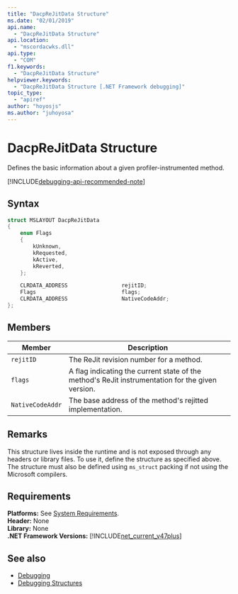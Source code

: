 ```yaml
---
title: "DacpReJitData Structure"
ms.date: "02/01/2019"
api.name:
  - "DacpReJitData Structure"
api.location:
  - "mscordacwks.dll"
api.type:
  - "COM"
f1.keywords:
  - "DacpReJitData Structure"
helpviewer.keywords:
  - "DacpReJitData Structure [.NET Framework debugging]"
topic_type:
  - "apiref"
author: "hoyosjs"
ms.author: "juhoyosa"
---
```

# DacpReJitData Structure

Defines the basic information about a given profiler-instrumented method.

[!INCLUDE[debugging-api-recommended-note](../../../../includes/debugging-api-recommended-note.md)]

## Syntax

```cpp
struct MSLAYOUT DacpReJitData
{
    enum Flags
    {
        kUnknown,
        kRequested,
        kActive,
        kReverted,
    };

    CLRDATA_ADDRESS                 rejitID;
    Flags                           flags;
    CLRDATA_ADDRESS                 NativeCodeAddr;
};
```

## Members

| Member           | Description                                                                                      |
| ---------------- | ------------------------------------------------------------------------------------------------ |
| `rejitID`        | The ReJit revision number for a method.                                                          |
| `flags`          | A flag indicating the current state of the method's ReJit instrumentation for the given version. |
| `NativeCodeAddr` | The base address of the method's rejitted implementation.                                         |

## Remarks

This structure lives inside the runtime and is not exposed through any headers or library files. To use it, define the structure as specified above. The structure must also be defined using `ms_struct` packing if not using the Microsoft compilers.

## Requirements
**Platforms:** See [System Requirements](../../../../docs/framework/get-started/system-requirements.md).  
**Header:** None  
**Library:** None  
**.NET Framework Versions:** [!INCLUDE[net_current_v47plus](../../../../includes/net-current-v47plus.md)]  

## See also

- [Debugging](../../../../docs/framework/unmanaged-api/debugging/index.md)
- [Debugging Structures](../../../../docs/framework/unmanaged-api/debugging/debugging-structures.md)
